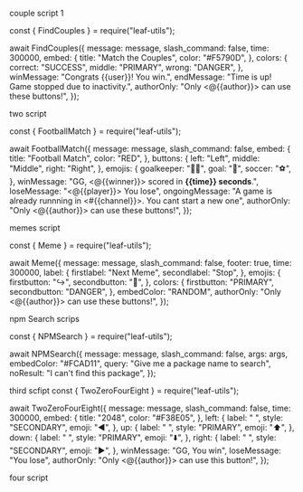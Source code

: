 couple script 1

const { FindCouples } = require("leaf-utils");

await FindCouples({
    message: message,
    slash_command: false,
    time: 300000,
    embed: {
        title: "Match the Couples",
        color: "#F5790D",
    },
    colors: {
        correct: "SUCCESS",
        middle: "PRIMARY",
        wrong: "DANGER",
    },
    winMessage: "Congrats {{user}}! You win.",
    endMessage: "Time is up! Game stopped due to inactivity.",
    authorOnly: "Only <@{{author}}> can use these buttons!",
});


two script


const { FootballMatch } = require("leaf-utils");

await FootballMatch({
    message: message,
    slash_command: false,
    embed: {
        title: "Football Match",
        color: "RED",
    },
    buttons: {
        left: "Left",
        middle: "Middle",
        right: "Right",
    },
    emojis: {
        goalkeeper: "🧍‍♂️",
        goal: "🥅",
        soccer: "⚽",
    },
    winMessage: "GG, <@{{winner}}> scored in **{{time}} seconds**.",
    loseMessage: "<@{{player}}> You lose",
    ongoingMessage:
        "A game is already runnning in <#{{channel}}>. You cant start a new one",
    authorOnly: "Only <@{{author}}> can use these buttons!",
});

memes script

const { Meme } = require("leaf-utils");

await Meme({
    message: message,
    slash_command: false,
    footer: true,
    time: 300000,
    label: {
        firstlabel: "Next Meme",
        secondlabel: "Stop",
    },
    emojis: {
        firstbutton: "↪️",
        secondbutton: "🛑",
    },
    colors: {
        firstbutton: "PRIMARY",
        secondbutton: "DANGER",
    },
    embedColor: "RANDOM",
    authorOnly: "Only <@{{author}}> can use these buttons!",
});

npm Search scrips



const { NPMSearch } = require("leaf-utils");

await NPMSearch({
    message: message,
    slash_command: false,
    args: args,
    embedColor: "#FCAD11",
    query: "Give me a package name to search",
    noResult: "I can't find this package",
});



third scfipt
const { TwoZeroFourEight } = require("leaf-utils");

await TwoZeroFourEight({
    message: message,
    slash_command: false,
    time: 300000,
    embed: {
        title: "2048",
        color: "#F38E05",
    },
    left: {
        label: " ",
        style: "SECONDARY",
        emoji: "◀️",
    },
    up: {
        label: " ",
        style: "PRIMARY",
        emoji: "⬆️",
    },
    down: {
        label: " ",
        style: "PRIMARY",
        emoji: "⬇️",
    },
    right: {
        label: " ",
        style: "SECONDARY",
        emoji: "▶️",
    },
    winMessage: "GG, You win",
    loseMessage: "You lose",
    authorOnly: "Only <@{{author}}> can use this button!",
});


four script